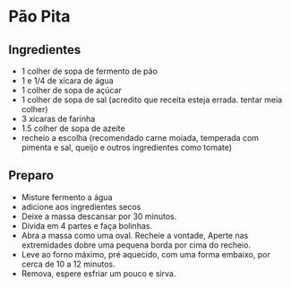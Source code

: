 # Pão Pita

## Ingredientes

- 1 colher de sopa de fermento de pão
- 1 e 1/4 de xícara de água
- 1 colher de sopa de açúcar
- 1 colher de sopa de sal (acredito que receita esteja errada. tentar meia colher)
- 3 xícaras de farinha
- 1.5 colher de sopa de azeite
- recheio a escolha (recomendado carne moiada, temperada com pimenta e sal, queijo e outros ingredientes como tomate)

## Preparo

- Misture fermento a água
- adicione aos ingredientes secos
- Deixe a massa descansar por 30 minutos.
- Divida em 4 partes e faça bolinhas.
- Abra a massa como uma oval. Recheie a vontade, Aperte nas extremidades dobre uma pequena borda por cima do recheio.
- Leve ao forno máximo, pré aquecido, com uma forma embaixo, por cerca de 10 a 12 minutos.
- Remova, espere esfriar um pouco e sirva.